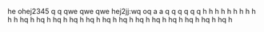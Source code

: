 he
ohej2345
q
q
qwe
qwe
qwe
hej2jj:wq
oq
a
a
q
q
q
q
q
q
h
h
h
h
h
h
h
h
h
h
h
hq
h
hq
h
hq
h
hq
h
hq
h
hq
h
hq
h
hq
h
hq
h
hq
h
hq
h
hq
h
hq
h
